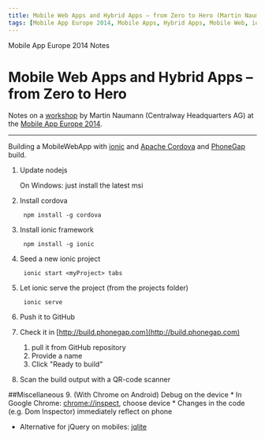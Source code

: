 ```yaml
---
title: Mobile Web Apps and Hybrid Apps – from Zero to Hero (Martin Naumann)
tags: [Mobile App Europe 2014, Mobile Apps, Hybrid Apps, Mobile Web, ionic]
---
```


Mobile App Europe 2014 Notes

Mobile Web Apps and Hybrid Apps – from Zero to Hero
===
Notes on a [workshop](http://mobileappeurope.com/talks/mobile-web-apps-and-hybrid-apps-from-zero-to-hero-2/ "Mobile Web Apps and Hybrid Apps – from Zero to Hero")
by Martin Naumann (Centralway Headquarters AG)
at the [Mobile App Europe 2014](http://mobileappeurope.com/).

---

Building a MobileWebApp with [ionic](http://ionicframework.com/) and [Apache Cordova](http://cordova.apache.org/) and [PhoneGap](http://phonegap.com/) build.

1. Update nodejs

    On Windows: just install the latest msi

1. Install cordova

        npm install -g cordova

3. Install ionic framework

        npm install -g ionic

4. Seed a new ionic project

        ionic start <myProject> tabs

5. Let ionic serve the project (from the projects folder)

        ionic serve

6. Push it to GitHub

7. Check it in [http://build.phonegap.com](http://build.phonegap.com)
    1. pull it from GitHub repository
    2. Provide a name
    3. Click "Ready to build"

8. Scan the build output with a QR-code scanner


##Miscellaneous
9. (With Chrome on Android) Debug on the device
    * In Google Chrome: [chrome://inspect](chrome://inspect), choose device
    * Changes in the code (e.g. Dom Inspector) immediately reflect on phone

* Alternative for jQuery on mobiles: [jqlite](https://code.google.com/p/jqlite/ "jqlite")


